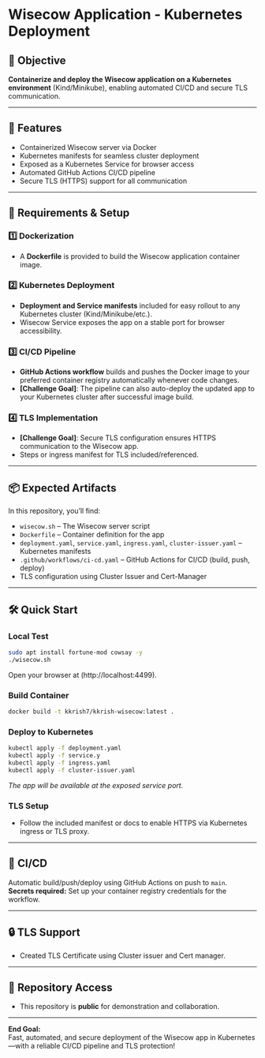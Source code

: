 # Wisecow Application - Kubernetes Deployment

## 📌 Objective

**Containerize and deploy the Wisecow application on a Kubernetes environment** (Kind/Minikube), enabling automated CI/CD and secure TLS communication.

***

## 🚀 Features

- Containerized Wisecow server via Docker
- Kubernetes manifests for seamless cluster deployment
- Exposed as a Kubernetes Service for browser access
- Automated GitHub Actions CI/CD pipeline
- Secure TLS (HTTPS) support for all communication

***

## 📝 Requirements & Setup

### 1️⃣ Dockerization

- A **Dockerfile** is provided to build the Wisecow application container image.

### 2️⃣ Kubernetes Deployment

- **Deployment and Service manifests** included for easy rollout to any Kubernetes cluster (Kind/Minikube/etc.).
- Wisecow Service exposes the app on a stable port for browser accessibility.

### 3️⃣ CI/CD Pipeline

- **GitHub Actions workflow** builds and pushes the Docker image to your preferred container registry automatically whenever code changes.
- **[Challenge Goal]**: The pipeline can also auto-deploy the updated app to your Kubernetes cluster after successful image build.

### 4️⃣ TLS Implementation

- **[Challenge Goal]**: Secure TLS configuration ensures HTTPS communication to the Wisecow app.
- Steps or ingress manifest for TLS included/referenced.

***

## 📦 Expected Artifacts

In this repository, you’ll find:

- `wisecow.sh` – The Wisecow server script
- `Dockerfile` – Container definition for the app
- `deployment.yaml`, `service.yaml`, `ingress.yaml`, `cluster-issuer.yaml` – Kubernetes manifests
- `.github/workflows/ci-cd.yaml` – GitHub Actions for CI/CD (build, push, deploy)
- TLS configuration using Cluster Issuer and Cert-Manager

***

## 🛠️ Quick Start

### Local Test

```bash
sudo apt install fortune-mod cowsay -y 
./wisecow.sh
```
Open your browser at (http://localhost:4499).

### Build Container

```bash
docker build -t kkrish7/kkrish-wisecow:latest .
```

### Deploy to Kubernetes

```bash
kubectl apply -f deployment.yaml
kubectl apply -f service.y
kubectl apply -f ingress.yaml
kubectl apply -f cluster-issuer.yaml
```
*The app will be available at the exposed service port.*

### TLS Setup

- Follow the included manifest or docs to enable HTTPS via Kubernetes ingress or TLS proxy.

***

## 🤖 CI/CD

Automatic build/push/deploy using GitHub Actions on push to `main`.  
**Secrets required:** Set up your container registry credentials for the workflow.

***

## 🔒 TLS Support

- Created TLS Certificate using Cluster issuer and Cert manager.

***

## 👥 Repository Access

- This repository is **public** for demonstration and collaboration.

***

**End Goal:**  
Fast, automated, and secure deployment of the Wisecow app in Kubernetes—with a reliable CI/CD pipeline and TLS protection!
